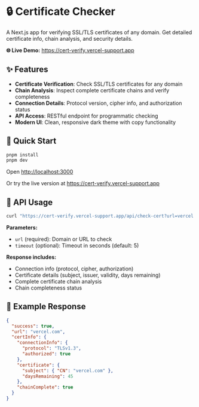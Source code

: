 # 🔒 Certificate Checker

A Next.js app for verifying SSL/TLS certificates of any domain. Get detailed certificate info, chain analysis, and security details.

**🌐 Live Demo:** https://cert-verify.vercel-support.app

## ✨ Features

- **Certificate Verification**: Check SSL/TLS certificates for any domain
- **Chain Analysis**: Inspect complete certificate chains and verify completeness
- **Connection Details**: Protocol version, cipher info, and authorization status
- **API Access**: RESTful endpoint for programmatic checking
- **Modern UI**: Clean, responsive dark theme with copy functionality

## 🚀 Quick Start

```bash
pnpm install
pnpm dev
```

Open [http://localhost:3000](http://localhost:3000)

Or try the live version at https://cert-verify.vercel-support.app

## 🔌 API Usage

```bash
curl "https://cert-verify.vercel-support.app/api/check-cert?url=vercel.com" | jq
```

**Parameters:**
- `url` (required): Domain or URL to check
- `timeout` (optional): Timeout in seconds (default: 5)

**Response includes:**
- Connection info (protocol, cipher, authorization)
- Certificate details (subject, issuer, validity, days remaining)
- Complete certificate chain analysis
- Chain completeness status

## 📝 Example Response

```json
{
  "success": true,
  "url": "vercel.com",
  "certInfo": {
    "connectionInfo": {
      "protocol": "TLSv1.3",
      "authorized": true
    },
    "certificate": {
      "subject": { "CN": "vercel.com" },
      "daysRemaining": 45
    },
    "chainComplete": true
  }
}
```
